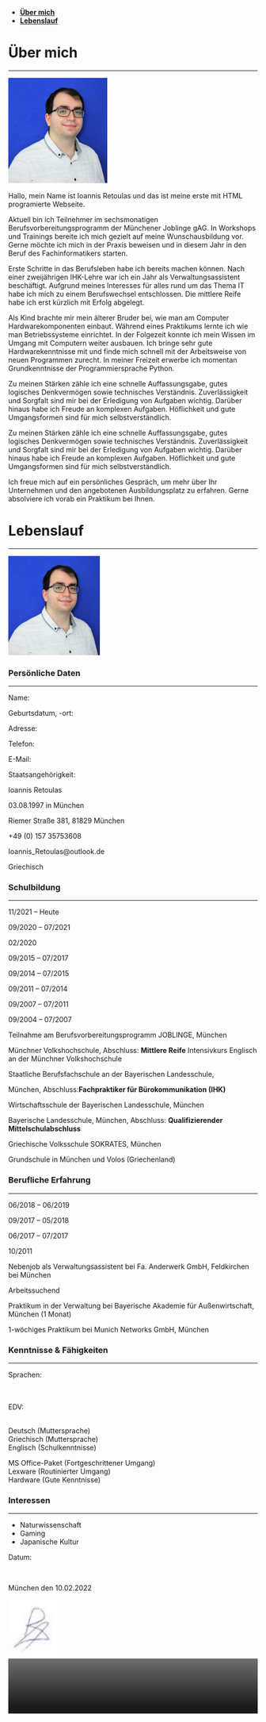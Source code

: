 <!DOCTYPE html>
  <head>
    <link rel="stylesheet" href="design.css">
    <link rel="icon" type="image/png"
    href="Bilder/Symbol.png">
    <title>Ioannis Retoulas</title>
  </head>
  <body>
    <nav>
      <ul>
        <li class="Menu">
          <a href="#Home"> <strong>Über mich</strong></a>
        </li>
        <li class="Menu">
          <a href="#Lebenslauf"><strong>Lebenslauf</strong></a>
        </li>
      </ul>
    </nav>
    <h1><section id="Home">Über mich</section></h1><hr>
    <div class="Bild">
      <img src="Bilder/Bewerbungsfoto_IoannisRetoulas.jpg"
      width="200" alt="Ioannis Retoulas">
    </div>
    <div class="TEXT">
      <p>
        Hallo, mein Name ist Ioannis Retoulas und
        das ist meine erste mit HTML programierte Webseite.
      </p>
      <p>
        Aktuell bin ich Teilnehmer im sechsmonatigen Berufsvorbereitungsprogramm
        der Münchener Joblinge gAG.
        In Workshops und Trainings bereite ich mich gezielt auf meine Wunschausbildung vor.
        Gerne möchte ich mich in der Praxis beweisen und in diesem Jahr in den Beruf
        des Fachinformatikers starten.
      </p>
      <p>
        Erste Schritte in das Berufsleben habe ich bereits machen können.
        Nach einer zweijährigen IHK-Lehre war ich ein Jahr als Verwaltungsassistent beschäftigt.
        Aufgrund meines Interesses für alles rund um das Thema IT habe ich mich
        zu einem Berufswechsel entschlossen. Die mittlere Reife habe ich erst kürzlich
        mit Erfolg abgelegt.
      </p>
      <p>
        Als Kind brachte mir mein älterer Bruder bei, wie man am Computer Hardwarekomponenten einbaut.
        Während eines Praktikums lernte ich wie man Betriebssysteme einrichtet.
        In der Folgezeit konnte ich mein Wissen im Umgang mit Computern weiter ausbauen.
        Ich bringe sehr gute Hardwarekenntnisse mit und finde mich schnell mit
        der Arbeitsweise von neuen Programmen zurecht.
        In meiner Freizeit erwerbe ich momentan Grundkenntnisse der Programmiersprache Python.
      </p>
      <p>
        Zu meinen Stärken zähle ich eine schnelle Auffassungsgabe,
        gutes logisches Denkvermögen sowie technisches Verständnis.
        Zuverlässigkeit und Sorgfalt sind mir bei der Erledigung von Aufgaben wichtig.
        Darüber hinaus habe ich Freude an komplexen Aufgaben.
        Höflichkeit und gute Umgangsformen sind für mich selbstverständlich.
      </p>
      <p>
        Zu meinen Stärken zähle ich eine schnelle Auffassungsgabe,
        gutes logisches Denkvermögen sowie technisches Verständnis.
        Zuverlässigkeit und Sorgfalt sind mir bei der Erledigung von Aufgaben wichtig.
        Darüber hinaus habe ich Freude an komplexen Aufgaben.
        Höflichkeit und gute Umgangsformen sind für mich selbstverständlich.
      </p>
      <p>
        Ich freue mich auf ein persönliches Gespräch, um mehr über Ihr Unternehmen
        und den angebotenen Ausbildungsplatz zu erfahren.
        Gerne absolviere ich vorab ein Praktikum bei Ihnen.
      </p>
    </div>
    <h1><section id="Lebenslauf">Lebenslauf</section></h1><hr>
      <div class="Bild">
        <img src="Bilder/Bewerbungsfoto_IoannisRetoulas.jpg"
        width="185" height="200" alt="Ioannis Retoulas">
      </div>
    <h3>Persönliche Daten</h3><hr>
      <div class="BOX1">
        <p>Name:</p>
        <p>Geburtsdatum, -ort:</p>
        <p>Adresse:</p>
        <p>Telefon:</p>
        <p>E-Mail:</p>
        <p>Staatsangehörigkeit:</p>
      </div>
      <div class="BOX2">
        <p>Ioannis Retoulas</p>
        <p>03.08.1997 in München</p>
        <p>Riemer Straße 381, 81829 München</p>
        <p>+49 (0) 157 35753608</p>
        <p>Ioannis_Retoulas@outlook.de</p>
        <p>Griechisch</p>
      </div>
    <h3>Schulbildung</h3><hr>
      <div class="BOX1">
        <p>11/2021 – Heute</p>
        <p>09/2020 – 07/2021</p>
        <p>02/2020</p>
        <p>09/2015 – 07/2017</p>
        <p>09/2014 – 07/2015</p>
        <p>09/2011 – 07/2014</p>
        <p>09/2007 – 07/2011</p>
        <p>09/2004 – 07/2007</p>
      </div>
      <div class="BOX2">
        <p>Teilnahme am Berufsvorbereitungsprogramm JOBLINGE, München</p>
        <p>Münchner Volkshochschule, Abschluss: <strong>Mittlere Reife</strong>
          Intensivkurs Englisch an der Münchner Volkshochschule</p>
        <p>Staatliche Berufsfachschule an der Bayerischen Landesschule,
        <p>München, Abschluss:<strong>Fachpraktiker für Bürokommunikation (IHK)</strong></p>
        <p>Wirtschaftsschule der Bayerischen Landesschule, München</p>
        <p>Bayerische Landesschule, München,
          Abschluss: <strong>Qualifizierender Mittelschulabschluss</strong></p>
        <p>Griechische Volksschule SOKRATES, München</p>
        <p>Grundschule in München und Volos (Griechenland)</p>
      </div>
    <h3>Berufliche Erfahrung</h3><hr>
      <div class="BOX1">
        <p>06/2018 – 06/2019</p>
        <p>09/2017 – 05/2018</p>
        <p>06/2017 – 07/2017</p>
        <p>10/2011</p>
      </div>
      <div class="BOX2">
        <p>	Nebenjob als Verwaltungsassistent bei Fa. Anderwerk GmbH,
        Feldkirchen bei München</p>
        <p>	Arbeitssuchend</p>
        <p>	Praktikum in der Verwaltung bei Bayerische Akademie
          für Außenwirtschaft, München (1 Monat)</p>
        <p>	1-wöchiges Praktikum bei Munich Networks GmbH, München</p>
      </div>
    <h3>Kenntnisse & Fähigkeiten</h3><hr>
      <div class="BOX1">
        <p>Sprachen: <br><br><br></p>
        <p>EDV: <br><br></p>
      </div>
      <div class="BOX2">
        <p>Deutsch (Muttersprache) <br> Griechisch (Muttersprache) <br> Englisch (Schulkenntnisse)</p>
        <p>MS Office-Paket (Fortgeschrittener Umgang)</br>
        Lexware (Routinierter Umgang)</br>
        Hardware (Gute Kenntnisse)</p>
      </div>
    <h3>Interessen</h3> <hr>
      <ul class="Aufzählung">
        <li>Naturwissenschaft</li>
        <li>Gaming</li>
        <li>Japanische Kultur</li>
      </ul>
    <div class="BOX1">
      <p>Datum:</p> <br>
    </div>
    <div class="BOX2">
      <p>München den 10.02.2022</p>
      <img src="Bilder/US.jpg" alt="us" width="100">
    </div>
    <footer><img src="Bilder/Bild3.png"
    alt="Schatten" width="1888" height="111"></footer>
  </body>
